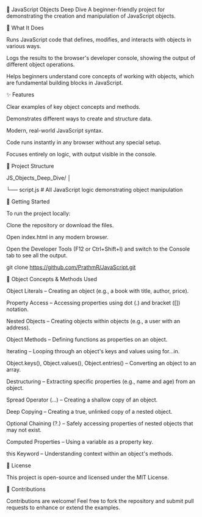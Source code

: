 🧩 JavaScript Objects Deep Dive
A beginner-friendly project for demonstrating the creation and manipulation of JavaScript objects.

🧠 What It Does

Runs JavaScript code that defines, modifies, and interacts with objects in various ways.

Logs the results to the browser's developer console, showing the output of different object operations.

Helps beginners understand core concepts of working with objects, which are fundamental building blocks in JavaScript.

✨ Features

Clear examples of key object concepts and methods.

Demonstrates different ways to create and structure data.

Modern, real-world JavaScript syntax.

Code runs instantly in any browser without any special setup.

Focuses entirely on logic, with output visible in the console.

📁 Project Structure

JS_Objects_Deep_Dive/
│

└── script.js    # All JavaScript logic demonstrating object manipulation

🚀 Getting Started

To run the project locally:

Clone the repository or download the files.

Open index.html in any modern browser.

Open the Developer Tools (F12 or Ctrl+Shift+I) and switch to the Console tab to see all the output.

git clone https://github.com/PrathmR/JavaScript.git

🧪 Object Concepts & Methods Used

Object Literals – Creating an object (e.g., a book with title, author, price).

Property Access – Accessing properties using dot (.) and bracket ([]) notation.

Nested Objects – Creating objects within objects (e.g., a user with an address).

Object Methods – Defining functions as properties on an object.

Iterating – Looping through an object's keys and values using for...in.

Object.keys(), Object.values(), Object.entries() – Converting an object to an array.

Destructuring – Extracting specific properties (e.g., name and age) from an object.

Spread Operator (...) – Creating a shallow copy of an object.

Deep Copying – Creating a true, unlinked copy of a nested object.

Optional Chaining (?.) – Safely accessing properties of nested objects that may not exist.

Computed Properties – Using a variable as a property key.

this Keyword – Understanding context within an object's methods.

📜 License

This project is open-source and licensed under the MIT License.

🙌 Contributions

Contributions are welcome! Feel free to fork the repository and submit pull requests to enhance or extend the examples.